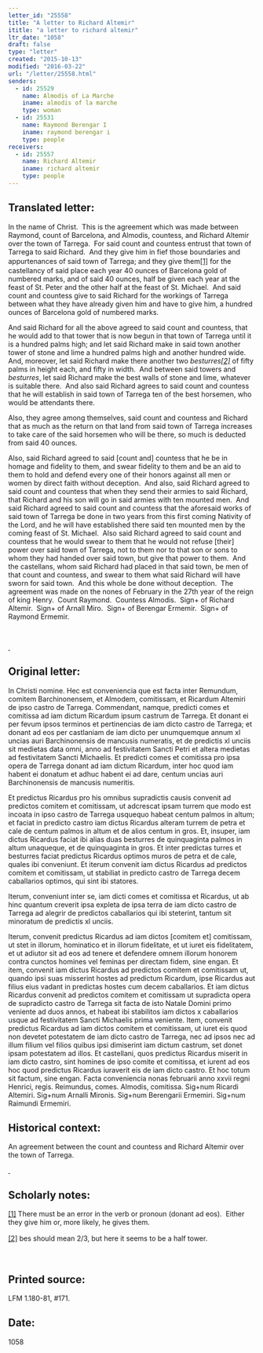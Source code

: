 ```yaml
---
letter_id: "25558"
title: "A letter to Richard Altemir"
ititle: "a letter to richard altemir"
ltr_date: "1058"
draft: false
type: "letter"
created: "2015-10-13"
modified: "2016-03-22"
url: "/letter/25558.html"
senders:
  - id: 25529
    name: Almodis of La Marche
    iname: almodis of la marche
    type: woman
  - id: 25531
    name: Raymond Berengar I
    iname: raymond berengar i
    type: people
receivers:
  - id: 25557
    name: Richard Altemir
    iname: richard altemir
    type: people
---
```

<h2> Translated letter:</h2><p>In the name of Christ.&nbsp; This is the agreement which was made between Raymond, count of Barcelona, and Almodis, countess, and Richard Altemir over the town of Tarrega.&nbsp; For said count and countess entrust that town of Tarrega to said Richard.&nbsp; And they give him in fief those boundaries and appurtenances of said town of Tarrega; and they give them<a style="line-height: 1.5; background-color: transparent;" href="file:///C:/Users/Joan%20Ferrante/Downloads/Almodis,%20letters%20(3).docx#_ftn1" title="">[1]</a> for the castellancy of said place each year 40 ounces of Barcelona gold of numbered marks, and of said 40 ounces, half be given each year at the feast of St. Peter and the other half at the feast of St. Michael.&nbsp; And said count and countess give to said Richard for the workings of Tarrega between what they have already given him and have to give him, a hundred ounces of Barcelona gold of numbered marks.</p><p>And said Richard for all the above agreed to said count and countess, that he would add to that tower that is now begun in that town of Tarrega until it is a hundred palms high; and let said Richard make in said town another tower of stone and lime a hundred palms high and another hundred wide. And, moreover, let said Richard make there another two <i>besturres<a href="file:///C:/Users/Joan%20Ferrante/Downloads/Almodis,%20letters%20(3).docx#_ftn2" title="">[2]</a></i> of fifty palms in height each, and fifty in width.&nbsp; And between said towers and <i>besturres</i>, let said Richard make the best walls of stone and lime, whatever is suitable there.&nbsp; And also said Richard agrees to said count and countess that he will establish in said town of Tarrega ten of the best horsemen, who would be attendants there.</p><p>Also, they agree among themselves, said count and countess and Richard that as much as the return on that land from said town of Tarrega increases to take care of the said horsemen who will be there, so much is deducted from said 40 ounces.&nbsp;</p><p>Also, said Richard agreed to said [count and] countess that he be in homage and fidelity to them, and swear fidelity to them and be an aid to them to hold and defend every one of their honors against all men or women by direct faith without deception.&nbsp; And also, said Richard agreed to said count and countess that when they send their armies to said Richard, that Richard and his son will go in said armies with ten mounted men.&nbsp; And said Richard agreed to said count and countess that the aforesaid works of said town of Tarrega be done in two years from this first coming Nativity of the Lord, and he will have established there said ten mounted men by the coming feast of St. Michael.&nbsp; Also said Richard agreed to said count and countess that he would swear to them that he would not refuse [their] power over said town of Tarrega, not to them nor to that son or sons to whom they had handed over said town, but give that power to them.&nbsp; And the castellans, whom said Richard had placed in that said town, be men of that count and countess, and swear to them what said Richard will have sworn for said town.&nbsp; And this whole be done without deception.&nbsp; The agreement was made on the nones of February in the 27th year of the reign of king Henry.&nbsp; Count Raymond.&nbsp; Countess Almodis.&nbsp; Sign+ of Richard Altemir.&nbsp; Sign+ of Arnall Miro.&nbsp; Sign+ of Berengar Ermemir.&nbsp; Sign+ of Raymond Ermemir.</p><div><br><div><p><a href="file:///C:/Users/Joan%20Ferrante/Downloads/Almodis,%20letters%20(3).docx#_ftnref1" title="">&nbsp;</a></p></div></div><h2 class="mt-4"> Original letter:</h2><p class="Bodytext41">In Christi nomine. Hec est conveniencia que est facta inter Remundum, comitem Barchinonensem, et Almodem, comitissam, et Ricardum Altemiri de ipso castro de Tarrega. Commendant, namque, predicti comes et comitissa ad iam dictum Ricardum ipsum castrum de Tarrega. Et donant ei per fevum ipsos terminos et pertinencias de iam dicto castro de Tarrega; et donant ad eos per castlaniam de iam dicto per unumquemque annum xl uncias auri Barchinonensis de mancusis numeratis, et de predictis xl unciis sit medietas data omni, anno ad festivitatem Sancti Petri et altera medietas ad festivitatem Sancti Michaelis. Et predicti comes et comitissa pro ipsa opera de Tarrega donant ad iam dictum Ricardum, inter hoc quod iam habent ei donatum et adhuc habent ei ad dare, centum uncias auri Barchinonensis de mancusis numeritis.</p><p>Et predictus Ricardus pro his omnibus supradictis causis convenit ad predictos comitem et comitissam, ut adcrescat ipsam turrem que modo est incoata in ipso castro de Tarrega usquequo habeat centum palmos in altum; et faciat in predicto castro iam dictus Ricardus al­teram turrem de petra et cale de centum palmos in altum et de alios centum in gros. Et, insuper, iam dictus Ricardus faciat ibi alias duas besturres de quinquaginta palmos in altum unaqueque, et de quinquaginta in gros. Et inter predictas turres et besturres faciat predictus Ricardus optimos muros de petra et de cale, quales ibi conveniunt. Et iterum convenit iam dictus Ricardus ad predictos comitem et comi­tissam, ut stabiliat in predicto castro de Tarrega decem caballarios optimos, qui sint ibi statores.</p><p>Iterum, conveniunt inter se, iam dicti comes et comitissa et Ricar­dus, ut ab hinc quantum creverit ipsa expleta de ipsa terra de iam dicto castro de Tarrega ad alegrir de predictos caballarios qui ibi steterint, tantum sit minoratum de predictis xl unciis.</p><p>Iterum, convenit predictus Ricardus ad iam dictos [comitem et] comitissam, ut stet in illorum, hominatico et in illorum fidelitate, et ut iuret eis fidelitatem, et ut adiutor sit ad eos ad tenere et defendere omnem illorum honorem contra cunctos homines vel feminas per directam fidem, sine engan. Et item, convenit iam dictus Ricardus ad pre­dictos comitem et comitissam ut, quando ipsi suas misserint hostes ad predictum Ricardum, ipse Ricardus aut filius eius vadant in predictas hostes cum decem caballarios. Et iam dictus Ricardus convenit ad predictos comitem et comitissam ut supradicta opera de supradicto castro de Tarrega sit facta de isto Natale Domini primo veniente ad duos annos, et habeat ibi stabilitos iam dictos x caballarios usque ad festivitatem Sancti Michaelis prima veniente. Item, convenit predictus Ri­cardus ad iam dictos comitem et comitissam, ut iuret eis quod non devetet potestatem de iam dicto castro de Tarrega, nec ad ipsos nec ad illum filium vel filios quibus ipsi dimiserint iam dictum castrum, set donet ipsam potestatem ad illos. Et castellani, quos predictus Ricardus miserit in iam dicto castro, sint homines de ipso comite et comitissa, et iurent ad eos hoc quod predictus Ricardus iuraverit eis de iam dicto castro. Et hoc totum sit factum, sine engan. Facta conveniencia nonas februarii anno xxvii regni Henrici, regis. Reimundus, comes. Almodis, comitissa. Sig+num Ricardi Altemiri. Sig+num Arnalli Mironis. Sig+num Berengarii Ermemiri. Sig+num Raimundi Ermemiri.</p><h2 class="mt-4"> Historical context:</h2><p>An agreement between the count and countess and Richard Altemir over the town of Tarrega.</p><p></p><p><span style="text-decoration: underline;">&nbsp;</span></p><h2 class="mt-4"> Scholarly notes:</h2><div><p><a href="file:///C:/Users/Joan%20Ferrante/Downloads/Almodis,%20letters%20(3).docx#_ftnref1" title="">[1]</a>&nbsp;There must be an error in the verb or pronoun (donant ad eos).&nbsp; Either they give him or, more likely, he gives them.</p><p><a style="line-height: 1.5; background-color: transparent;" href="file:///C:/Users/Joan%20Ferrante/Downloads/Almodis,%20letters%20(3).docx#_ftnref2" title="">[2]</a><span style="line-height: 1.5; background-color: transparent;">&nbsp;bes should mean 2/3, but here it seems to be a half tower.</span></p></div><div><p>&nbsp;</p></div><h2 class="mt-4"> Printed source:</h2><p>LFM 1.180-81, #171.&nbsp;&nbsp;</p><h2 class="mt-4"> Date:</h2>1058